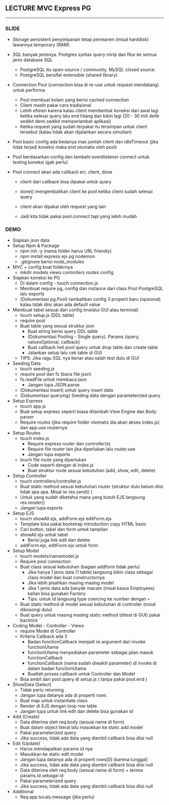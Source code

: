 ## LECTURE MVC Express PG

------



### SLIDE

- Storage persistent penyimpanan tetap permanen (misal harddisk) lawannya temporary (RAM)

- SQL banyak jenisnya. Postgres syntax query mirip dan fitur ke semua jenis database SQL

  - PostgreSQL itu open-source / community. MySQL closed source.
  - PostgreSQL bersifat extensible (shared library)

- Connection Pool (connection bisa di re-use untuk request mendatang) untuk performa

  - Pool membuat kolam yang berisi cached connection
  - Client masih pakai cara tradisional
  - Lebih efisien karena kalau client membentuk koneksi dari awal lagi ketika selesai query lalu end hilang dan bikin lagi (20 - 30 mili detik sedikit demi sedikit memperlambat aplikasi)
  - Ketika request yang sudah terpakai itu tersimpan untuk client tersebut (kalau tidak akan dijalankan secara simultan)

- Pool basic config ada bedanya max jumlah client dan idleTimeout (jika tidak terjadi koneksi maka end otomatis oleh pool)

- Pool berdasarkan config dan tambahi eventlistener connect untuk testing koneksi (gak perlu)

- Pool connect akan ada callback err, client, done

  - client dari callback bisa dipakai untuk query

  - done() mengembalikan client ke pool ketika client sudah selesai query

  - client akan dipakai oleh request yang lain

  - Jadi kita tidak pakai pool.connect tapi yang lebih mudah

    

### DEMO

- Siapkan json data
- Setup Npm & Package
  - npm init -y (nama folder harus URL friendly)
  - npm install express ejs pg nodemon
  - .gitignore berisi node_modules
- MVC + config buat foldernya
  - mkdir models views controllers routes config
- Siapkan koneksi ke PG
  - Di dalam config - touch connection.js
  - Membuat require pg, config dan instance dari class Pool PostgreSQL lalu exports 
  - (Dokumentasi pg.Pool) tambahkan config 3 properti baru (opsional) kalau tidak diisi akan ada default value
- Membuat tabel sesuai dari config (melalui GUI atau terminal)
  - touch setup.js (DDL table)
  - require pool
  - Buat table yang sesuai struktur json
    - Buat string berisi query DDL table
    - (Dokumentasi Pooling - Single query). Params (query, valuesOptional, callback)
    - Buat callback hell pool query untuk drop table dan create table
    - Jalankan setup lalu cek table di GUI
  - TIPS: Jika ragu SQL nya benar atau salah test dulu di GUI
- Seeding Data
  - touch seeding.js
  - require pool dan fs (baca file json)
  - fs.readFile untuk membaca json
    - Jangan lupa JSON.parse
  - (Dokumentasi insert) untuk query insert data
  - (Dokumentasi querying) Seeding data dengan parameterized query
- Setup Express
  - touch app.js
  - Buat setup express seperti biasa ditambah View Engine dan Body parser
  - Require routes (jika require folder otomatis dia akan akses index.js) dan app.use routernya
- Setup Routes
  - touch index.js
    - Require express router dan controller(s)
    - Require file router lain jika diperlukan lalu router.use
    - Jangan lupa exports
  - touch file route yang diperlukan
    - Code seperti dengan di index.js
    - Buat struktur route sesuai kebutuhan (add, show, edit, delete)
- Setup Controller
  - touch controllers/controller.js
  - Buat static method sesuai kebutuhan router (struktur dulu belum diisi tidak apa apa. Misal isi res.send() )
  - Untuk yang sudah diketahui mana yang butuh EJS langsung res.render()
  - Jangan lupa exports
- Setup EJS
  - touch showAll.ejs, addForm.ejs editForm.ejs
  - Template bisa pakai bootstrap introduction copy HTML basic
  - Cari button, tabel dan form untuk tampilan
  - showAll.ejs untuk tabel
    - Berisi juga link edit dan delete
  - addForm.ejs, editForm.ejs untuk form
- Setup Model
  - touch models/namamodel.js
  - Require pool connection
  - Buat class sesuai kebutuhan (bagian addform tidak perlu)
    - Jika hanya 1 jenis data (1 table) langsung bikin class sebagai class model dan buat constructornya
    - Jika lebih pisahkan masing masing model
    - Jika 1 jenis data ada banyak macam (misal kasus Employees) kalian bisa gunakan Factory
    - Tips: untuk id langsung type coercing ke number dengan `+`
  - Buat static method di model sesuai kebutuhan di controller (misal dikosongi dulu)
  - Buat query untuk masing masing static method (ditest di GUI) pakai backtick `
- Coding Model - Controller - Views
  - require Model di Controller
  - Kriteria Callback ada 3
    - Badan functionCallback menjadi isi argument dari invoke functionUtama
    - functionUtama menyediakan parameter sebagai jalan masuk functionCallback
    - functionCallback (nama sudah diwakili parameter) di invoke di dalam badan functionUtama 
    - Buatlah proses callback untuk Controller dan Model
  - Bisa ambil dari pool.query di setup.js ( tanpa pakai pool.end )
- ShowData (Select)
  - Tidak perlu returning
  - Jangan lupa datanya ada di properti rows
  - Buat map untuk instantiate class
  - Render di EJS dengan loop row table
  - Jangan lupa untuk link edit dan delete bisa gunakan id
- Add (Create)
  - Data diterima oleh req.body (sesuai name di form)
  - Buat dalam object literal lalu masukkan ke static add model
  - Pakai parameterized query
  - Jika success, tidak ada data yang diambil callback bisa diisi null
- Edit (Update)
  - Harus mendapatkan params id nya
  - Masukkan ke static edit model
  - Jangan lupa datanya ada di properti rows[0] (karena tunggal)
  - Jika success, tidak ada data yang diambil callback bisa diisi null
  - Data diterima oleh req.body (sesuai name di form) + terima params.id sebagai id
  - Pakai parameterized query
  - Jika success, tidak ada data yang diambil callback bisa diisi null
- Additional
  - Req.app.locals.message (jika perlu)